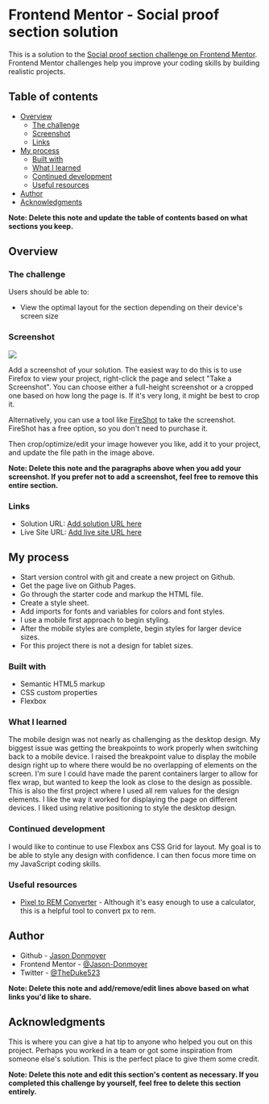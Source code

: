# Frontend Mentor - Social proof section solution

This is a solution to the [Social proof section challenge on Frontend Mentor](https://www.frontendmentor.io/challenges/social-proof-section-6e0qTv_bA). Frontend Mentor challenges help you improve your coding skills by building realistic projects.

## Table of contents

- [Overview](#overview)
  - [The challenge](#the-challenge)
  - [Screenshot](#screenshot)
  - [Links](#links)
- [My process](#my-process)
  - [Built with](#built-with)
  - [What I learned](#what-i-learned)
  - [Continued development](#continued-development)
  - [Useful resources](#useful-resources)
- [Author](#author)
- [Acknowledgments](#acknowledgments)

**Note: Delete this note and update the table of contents based on what sections you keep.**

## Overview

### The challenge

Users should be able to:

- View the optimal layout for the section depending on their device's screen size

### Screenshot

![](./screenshot.jpg)

Add a screenshot of your solution. The easiest way to do this is to use Firefox to view your project, right-click the page and select "Take a Screenshot". You can choose either a full-height screenshot or a cropped one based on how long the page is. If it's very long, it might be best to crop it.

Alternatively, you can use a tool like [FireShot](https://getfireshot.com/) to take the screenshot. FireShot has a free option, so you don't need to purchase it.

Then crop/optimize/edit your image however you like, add it to your project, and update the file path in the image above.

**Note: Delete this note and the paragraphs above when you add your screenshot. If you prefer not to add a screenshot, feel free to remove this entire section.**

### Links

- Solution URL: [Add solution URL here](https://your-solution-url.com)
- Live Site URL: [Add live site URL here](https://your-live-site-url.com)

## My process

- Start version control with git and create a new project on Github.
- Get the page live on Github Pages.
- Go through the starter code and markup the HTML file.
- Create a style sheet.
- Add imports for fonts and variables for colors and font styles.
- I use a mobile first approach to begin styling.
- After the mobile styles are complete, begin styles for larger device sizes.
- For this project there is not a design for tablet sizes.

### Built with

- Semantic HTML5 markup
- CSS custom properties
- Flexbox

### What I learned

The mobile design was not nearly as challenging as the desktop design. My biggest issue was getting the
breakpoints to work properly when switching back to a mobile device. I raised the breakpoint value to display the mobile design right up to where there would be no overlapping of elements on the screen. I'm sure I could have made the parent containers larger to allow for flex wrap, but wanted to keep the look as close to the design as possible. This is also the first project where I used all rem values for the design elements. I like the way it worked for displaying the page on different devices. I liked using relative positioning to style the desktop design.

### Continued development

I would like to continue to use Flexbox ans CSS Grid for layout. My goal is to be able to style any design with confidence. I can then focus more time on my JavaScript coding skills.

### Useful resources

- [Pixel to REM Converter](https://pixelsconverter.com/px-to-rem#:~:text=1%20Enter%20your%20base%20font.%20It%27s%20the%20font-size,the%20result%20will%20be%20displayed%20on%20REM%20field.) - Although it's easy enough to use a calculator, this is a helpful tool to convert px to rem.

## Author

- Github - [Jason Donmoyer](https://github.com/Jason-Donmoyer)
- Frontend Mentor - [@Jason-Donmoyer](https://www.frontendmentor.io/profile/yourusername)
- Twitter - [@TheDuke523](https://twitter.com/TheDuke523)

**Note: Delete this note and add/remove/edit lines above based on what links you'd like to share.**

## Acknowledgments

This is where you can give a hat tip to anyone who helped you out on this project. Perhaps you worked in a team or got some inspiration from someone else's solution. This is the perfect place to give them some credit.

**Note: Delete this note and edit this section's content as necessary. If you completed this challenge by yourself, feel free to delete this section entirely.**
